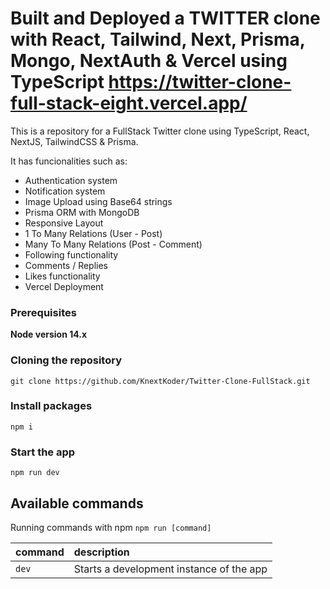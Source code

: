 # Built and Deployed a TWITTER clone with React, Tailwind, Next, Prisma, Mongo, NextAuth & Vercel using TypeScript https://twitter-clone-full-stack-eight.vercel.app/


This is a repository for a FullStack Twitter clone using TypeScript, React, NextJS, TailwindCSS & Prisma.

It has funcionalities such as:

- Authentication system
- Notification system
- Image Upload using Base64 strings
- Prisma ORM with MongoDB
- Responsive Layout
- 1 To Many Relations (User - Post)
- Many To Many Relations (Post - Comment)
- Following functionality
- Comments / Replies
- Likes functionality
- Vercel Deployment

### Prerequisites

**Node version 14.x**

### Cloning the repository

```shell
git clone https://github.com/KnextKoder/Twitter-Clone-FullStack.git
```

### Install packages

```shell
npm i
```


### Start the app

```shell
npm run dev
```

## Available commands

Running commands with npm `npm run [command]`

| command         | description                              |
| :-------------- | :--------------------------------------- |
| `dev`           | Starts a development instance of the app |
